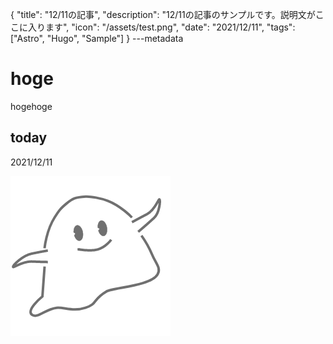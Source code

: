 {
  "title": "12/11の記事",
  "description": "12/11の記事のサンプルです。説明文がここに入ります",
  "icon": "/assets/test.png",
  "date": "2021/12/11",
  "tags": ["Astro", "Hugo", "Sample"]
}
---metadata

# hoge
hogehoge

## today
2021/12/11

![img](/assets/test.png)